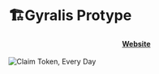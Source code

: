 # 🏗Gyralis Protype

<h4 align="center">
  <a href="https://www.gyralis.xyz/">Website</a>
</h4>

![Claim Token, Every Day](https://github.com/user-attachments/assets/43d19619-6901-4c8c-8489-d8facce43570)

